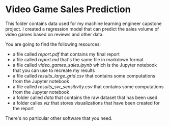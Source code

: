 # Video Game Sales Prediction
This folder contains data used for my machine learning engineer capstone project. I created a regression model that can predict the sales volume of video games based on reviews and other data.

You are going to find the following resources:

- a file called _report.pdf_ that contains my final report
- a file called _report.md_ that's the same file in markdown format
- a file called _video_games_sales.ipynb_ which is the Jupyter notebook that you can use to recreate my results
- a file called _results_large_grid.csv_ that contains some computations from the Jupyter notebook
- a file called _results_svr_sensitivity.csv_ that contains some computations from the Jupyter notebook
- a folder called _data_ that contains the raw dataset that has been used
- a folder calles _viz_ that stores visualizations that have been created for the report

There's no particular other software that you need.
